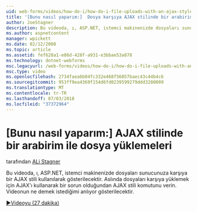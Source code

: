 ```yaml
---
uid: web-forms/videos/how-do-i/how-do-i-file-uploads-with-an-ajax-style-interface
title: '[Bunu nasıl yaparım:]  Dosya karşıya AJAX stilinde bir arabirim | Microsoft Docs'
author: JoeStagner
description: Bu videoda, ı, ASP.NET, istemci makinenizde dosyaları sunucunuza karşıya bir AJAX stili kullanılarak gösterilecektir. Olduğundan ı AJAX stili say bir...
ms.author: aspnetcontent
manager: wpickett
ms.date: 02/12/2008
ms.topic: article
ms.assetid: fef628a1-e86d-428f-a931-e3bbae53a878
ms.technology: dotnet-webforms
msc.legacyurl: /web-forms/videos/how-do-i/how-do-i-file-uploads-with-an-ajax-style-interface
msc.type: video
ms.openlocfilehash: 2734faea6b04fc332e468f56057baec43c44b4c6
ms.sourcegitcommit: 953ff9ea4369f154d6fd0239599279ddd3280009
ms.translationtype: MT
ms.contentlocale: tr-TR
ms.lasthandoff: 07/03/2018
ms.locfileid: "37372964"
---
```

<a name="how-do-i--file-uploads-with-an-ajax-style-interface"></a>[Bunu nasıl yaparım:]  AJAX stilinde bir arabirim ile dosya yüklemeleri
====================
tarafından [ALi Stagner](https://github.com/JoeStagner)

Bu videoda, ı, ASP.NET, istemci makinenizde dosyaları sunucunuza karşıya bir AJAX stili kullanılarak gösterilecektir. Aslında dosyaları karşıya yüklemek için AJAX'ı kullanarak bir sorun olduğundan AJAX stili komutunu verin. Videonun ne demek istediğimi anlıyor gösterilecektir.

[&#9654;Videoyu (27 dakika)](https://channel9.msdn.com/Blogs/ASP-NET-Site-Videos/how-do-i-file-uploads-with-an-ajax-style-interface)
